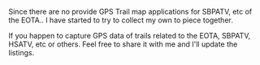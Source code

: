 Since there are no provide GPS Trail map applications for SBPATV, etc of the EOTA.. I have started to try to collect my own to piece together. 

If you happen to capture GPS data of trails related to the EOTA, SBPATV, HSATV, etc or others. Feel free to share it with me and I'll update the listings.
